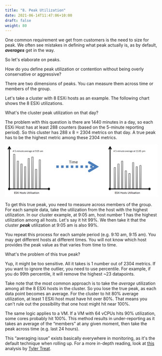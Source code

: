 ```yaml
---
title: "8. Peak Utilization"
date: 2021-06-14T11:47:06+10:00
draft: false
weight: 80
---
```


One common requirement we get from customers is the need to size for peak. We often see mistakes in defining what peak actually is, as by default, ***averages*** get in the way.

So let's elaborate on peaks.

How do you define peak utilization or contention without being overly conservative or aggressive?

There are two dimensions of peaks. You can measure them across time or members of the group.

Let's take a cluster with 8 ESXi hosts as an example. The following chart shows the 8 ESXi utilizations.

What's the cluster peak utilization on that day?

The problem with this question is there are 1440 minutes in a day, so each ESXi Host has at least 288 counters (based on the 5-minute reporting period). So this cluster has 288 x 8 = 2304 metrics on that day. A true peak has to be the highest metric among these 2304 metrics.

![host utilization over time](1.3.8-fig-1.png)

To get this true peak, you need to measure across members of the group. For each sample data, take the utilization from the host with the highest utilization. In our cluster example, at 9:05 am, host number 1 has the highest utilization among all hosts. Let's say it hit 99%. We then take it that the cluster ***peak*** utilization at 9:05 am is also 99%.

You repeat this process for each sample period (e.g. 9:10 am, 9:15 am). You may get different hosts at different times. You will not know which host provides the peak value as that varies from time to time.

What's the problem of this true peak?

Yup, it might be too sensitive. All it takes is 1 number out of 2304 metrics. If you want to ignore the outlier, you need to use percentile. For example, if you do 99th percentile, it will remove the highest ~23 datapoints.

Take note that the most common approach is to take the _average_ utilization among all the 8 ESXi hosts in the cluster. So you lose the true peak, as each data point becomes an average. For the cluster to hit 80% average utilization, at least 1 ESXi host must have hit over 80%. That means you can't rule out the possibility that one host might hit near 100%.

The same logic applies to a VM. If a VM with 64 vCPUs hits 90% utilization, some cores probably hit 100%. This method results in under-reporting as it takes an average of the “members” at any given moment, then take the peak across time (e.g. last 24 hours).

This “averaging issue” exists basically everywhere in monitoring, as it's the default technique when rolling up. For a more in-depth reading, look at [this](https://bravenewgeek.com/everything-you-know-about-latency-is-wrong/) analysis by [Tyler Treat](https://bravenewgeek.com/about-me/).